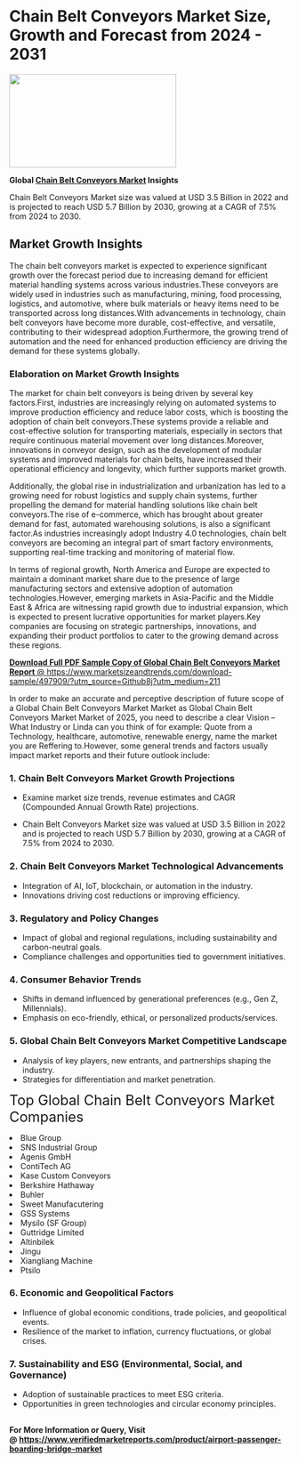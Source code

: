 <H1>Chain Belt Conveyors Market Size, Growth and Forecast from 2024 - 2031</H1><img class="aligncenter size-medium wp-image-584254" src="https://thirdeyenews.in/wp-content/uploads/2024/09/Global-Market-Research-300x168.jpeg" alt="" width="300" height="168" /><p><strong>Global&nbsp;<a href="https://www.marketsizeandtrends.com/download-sample/497909/?utm_source=Github8j?utm_medium=211">Chain Belt Conveyors Market</a> Insights</strong></p><p>Chain Belt Conveyors Market size was valued at USD 3.5 Billion in 2022 and is projected to reach USD 5.7 Billion by 2030, growing at a CAGR of 7.5% from 2024 to 2030.</p><p><h2>Market Growth Insights</h2> <p>The chain belt conveyors market is expected to experience significant growth over the forecast period due to increasing demand for efficient material handling systems across various industries.These conveyors are widely used in industries such as manufacturing, mining, food processing, logistics, and automotive, where bulk materials or heavy items need to be transported across long distances.With advancements in technology, chain belt conveyors have become more durable, cost-effective, and versatile, contributing to their widespread adoption.Furthermore, the growing trend of automation and the need for enhanced production efficiency are driving the demand for these systems globally.</p> <p><a href="#"></a></p> <h3>Elaboration on Market Growth Insights</h3> <p>The market for chain belt conveyors is being driven by several key factors.First, industries are increasingly relying on automated systems to improve production efficiency and reduce labor costs, which is boosting the adoption of chain belt conveyors.These systems provide a reliable and cost-effective solution for transporting materials, especially in sectors that require continuous material movement over long distances.Moreover, innovations in conveyor design, such as the development of modular systems and improved materials for chain belts, have increased their operational efficiency and longevity, which further supports market growth.</p> <p>Additionally, the global rise in industrialization and urbanization has led to a growing need for robust logistics and supply chain systems, further propelling the demand for material handling solutions like chain belt conveyors.The rise of e-commerce, which has brought about greater demand for fast, automated warehousing solutions, is also a significant factor.As industries increasingly adopt Industry 4.0 technologies, chain belt conveyors are becoming an integral part of smart factory environments, supporting real-time tracking and monitoring of material flow.</p> <p>In terms of regional growth, North America and Europe are expected to maintain a dominant market share due to the presence of large manufacturing sectors and extensive adoption of automation technologies.However, emerging markets in Asia-Pacific and the Middle East & Africa are witnessing rapid growth due to industrial expansion, which is expected to present lucrative opportunities for market players.Key companies are focusing on strategic partnerships, innovations, and expanding their product portfolios to cater to the growing demand across these regions.</p> <p><a href="#"></p><p><span class=""><strong>Download Full PDF Sample Copy of Global Chain Belt Conveyors Market Report</strong> @ <a href="https://www.marketsizeandtrends.com/download-sample/497909/?utm_source=Github8j?utm_medium=211" target="_blank">https://www.marketsizeandtrends.com/download-sample/497909/?utm_source=Github8j?utm_medium=211</a></span></p><p>In order to make an accurate and perceptive description of future scope of a Global&nbsp;Chain Belt Conveyors Market Market as Global&nbsp;Chain Belt Conveyors Market Market of 2025, you need to describe a clear Vision &ndash; What Industry or Linda can you think of for example: Quote from a Technology, healthcare, automotive, renewable energy, name the market you are Reffering to.However, some general trends and factors usually impact market reports and their future outlook include:</p><h3>1.&nbsp;<strong>Chain Belt Conveyors Market Growth Projections</strong></h3><ul><li>Examine market size trends, revenue estimates and CAGR (Compounded Annual Growth Rate) projections.</li><li><p>Chain Belt Conveyors Market size was valued at USD 3.5 Billion in 2022 and is projected to reach USD 5.7 Billion by 2030, growing at a CAGR of 7.5% from 2024 to 2030.</p></li></ul><h3>2.&nbsp;<strong>Chain Belt Conveyors Market Technological Advancements</strong></h3><ul><li>Integration of AI, IoT, blockchain, or automation in the industry.</li><li>Innovations driving cost reductions or improving efficiency.</li></ul><h3>3.&nbsp;<strong>Regulatory and Policy Changes</strong></h3><ul><li>Impact of global and regional regulations, including sustainability and carbon-neutral goals.</li><li>Compliance challenges and opportunities tied to government initiatives.</li></ul><h3>4.&nbsp;<strong>Consumer Behavior Trends</strong></h3><ul><li>Shifts in demand influenced by generational preferences (e.g., Gen Z, Millennials).</li><li>Emphasis on eco-friendly, ethical, or personalized products/services.</li></ul><h3>5.&nbsp;<strong>Global Chain Belt Conveyors Market Competitive Landscape</strong></h3><ul><li>Analysis of key players, new entrants, and partnerships shaping the industry.</li><li>Strategies for differentiation and market penetration.</li></ul><p data-pm-slice="1 1 []"><span style="color: inherit; font-family: inherit; font-size: 25px;">Top Global Chain Belt Conveyors Market Companies</span></p><div class="" data-test-id=""><p><li>Blue Group</li><li> SNS Industrial Group</li><li> Agenis GmbH</li><li> ContiTech AG</li><li> Kase Custom Conveyors</li><li> Berkshire Hathaway</li><li> Buhler</li><li> Sweet Manufacutering</li><li> GSS Systems</li><li> Mysilo (SF Group)</li><li> Guttridge Limited</li><li> Altinbilek</li><li> Jingu</li><li> Xiangliang Machine</li><li> Ptsilo</li></p></div><h3>6.&nbsp;<strong>Economic and Geopolitical Factors</strong></h3><ul><li>Influence of global economic conditions, trade policies, and geopolitical events.</li><li>Resilience of the market to inflation, currency fluctuations, or global crises.</li></ul><h3>7.&nbsp;<strong>Sustainability and ESG (Environmental, Social, and Governance)</strong></h3><ul><li>Adoption of sustainable practices to meet ESG criteria.</li><li>Opportunities in green technologies and circular economy principles.</li></ul><h2><strong style="font-size: 14px;">For More Information or Query, Visit @&nbsp;</strong><a style="background-color: #ffffff; font-size: 14px;" href="https://www.marketsizeandtrends.com/report/chain-belt-conveyors-market/" target="_blank">https://www.verifiedmarketreports.com/product/airport-passenger-boarding-bridge-market</a></h2>